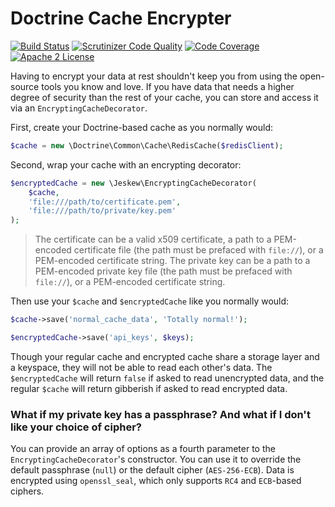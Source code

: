 # Doctrine Cache Encrypter

[![Build Status](https://travis-ci.org/jeskew/doctrine-cache-encrypter.svg?branch=master)](https://travis-ci.org/jeskew/doctrine-cache-encrypter)
[![Scrutinizer Code Quality](https://scrutinizer-ci.com/g/jeskew/doctrine-cache-encrypter/badges/quality-score.png?b=master)](https://scrutinizer-ci.com/g/jeskew/doctrine-cache-encrypter/?branch=master)
[![Code Coverage](https://scrutinizer-ci.com/g/jeskew/doctrine-cache-encrypter/badges/coverage.png?b=master)](https://scrutinizer-ci.com/g/jeskew/doctrine-cache-encrypter/?branch=master)
[![Apache 2 License](https://img.shields.io/packagist/l/jeskew/doctrine-cache-encrypter.svg?style=flat)](https://www.apache.org/licenses/LICENSE-2.0.html)

Having to encrypt your data at rest shouldn't keep you from using the open-source
tools you know and love. If you have data that needs a higher degree of security
than the rest of your cache, you can store and access it via an 
`EncryptingCacheDecorator`.

First, create your Doctrine-based cache as you normally would:
```php
$cache = new \Doctrine\Common\Cache\RedisCache($redisClient);
```

Second, wrap your cache with an encrypting decorator:
```php
$encryptedCache = new \Jeskew\EncryptingCacheDecorator(
    $cache,
    'file:///path/to/certificate.pem',
    'file:///path/to/private/key.pem'
);
```

> The certificate can be a valid x509 certificate, a path to a PEM-encoded
certificate file (the path must be prefaced with `file://`), or a PEM-encoded
certificate string. The private key can be a path to a PEM-encoded private key
file (the path must be prefaced with `file://`), or a PEM-encoded certificate string.

Then use your `$cache` and `$encryptedCache` like you normally would:
```php
$cache->save('normal_cache_data', 'Totally normal!');

$encryptedCache->save('api_keys', $keys);
```

Though your regular cache and encrypted cache share a storage layer and a
keyspace, they will not be able to read each other's data. The `$encryptedCache`
will return `false` if asked to read unencrypted data, and the regular `$cache`
will return gibberish if asked to read encrypted data.

### What if my private key has a passphrase? And what if I don't like your choice of cipher?

You can provide an array of options as a fourth parameter to the
`EncryptingCacheDecorator`'s constructor. You can use it to override the default
passphrase (`null`) or the default cipher (`AES-256-ECB`). Data is encrypted
using `openssl_seal`, which only supports `RC4` and `ECB`-based ciphers.
